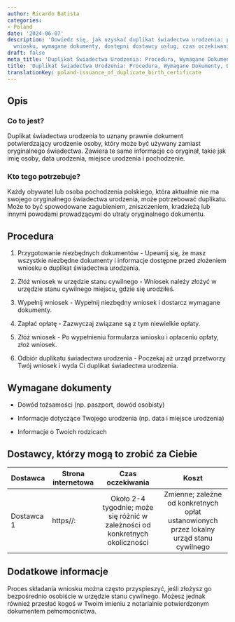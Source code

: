 ```yaml
---
author: Ricardo Batista
categories:
- Poland
date: '2024-06-07'
description: 'Dowiedz się, jak uzyskać duplikat świadectwa urodzenia: procedura składania
  wniosku, wymagane dokumenty, dostępni dostawcy usług, czas oczekiwania i koszty.'
draft: false
meta_title: 'Duplikat Świadectwa Urodzenia: Procedura, Wymagane Dokumenty, Dostawcy'
title: 'Duplikat Świadectwa Urodzenia: Procedura, Wymagane Dokumenty, Dostawcy'
translationKey: poland-issuance_of_duplicate_birth_certificate
---
```



## Opis
### Co to jest?
Duplikat świadectwa urodzenia to uznany prawnie dokument potwierdzający urodzenie osoby, który może być używany zamiast oryginalnego świadectwa. Zawiera te same informacje co oryginał, takie jak imię osoby, data urodzenia, miejsce urodzenia i pochodzenie.

### Kto tego potrzebuje?
Każdy obywatel lub osoba pochodzenia polskiego, która aktualnie nie ma swojego oryginalnego świadectwa urodzenia, może potrzebować duplikatu. Może to być spowodowane zagubieniem, zniszczeniem, kradzieżą lub innymi powodami prowadzącymi do utraty oryginalnego dokumentu.

## Procedura
1. Przygotowanie niezbędnych dokumentów - Upewnij się, że masz wszystkie niezbędne dokumenty i informacje dostępne przed złożeniem wniosku o duplikat świadectwa urodzenia.
   
2. Złóż wniosek w urzędzie stanu cywilnego - Wniosek należy złożyć w urzędzie stanu cywilnego miejscu, gdzie się urodziłeś.

3. Wypełnij wniosek - Wypełnij niezbędny wniosek i dostarcz wymagane dokumenty. 

4. Zapłać opłatę - Zazwyczaj związane są z tym niewielkie opłaty.

5. Złóż wniosek - Po wypełnieniu formularza wniosku i opłaceniu opłaty, złoż wniosek.

6. Odbiór duplikatu świadectwa urodzenia - Poczekaj aż urząd przetworzy Twój wniosek i wyda Ci duplikat świadectwa urodzenia.

## Wymagane dokumenty
- Dowód tożsamości (np. paszport, dowód osobisty)

- Informacje dotyczące Twojego urodzenia (np. data i miejsce urodzenia)

- Informacje o Twoich rodzicach

## Dostawcy, którzy mogą to zrobić za Ciebie

| Dostawca        |     Strona internetowa     |     Czas oczekiwania    |       Koszt      |
| --------------- | --------------- |  :-------------: | :-------------: |
| Dostawca 1      |  https//:       |      Około 2-4 tygodnie; może się różnić w zależności od konkretnych okoliczności      |        Zmienne; zależne od konkretnych opłat ustanowionych przez lokalny urząd stanu cywilnego       |

## Dodatkowe informacje
Proces składania wniosku można często przyspieszyć, jeśli złożysz go bezpośrednio osobiście w urzędzie stanu cywilnego. Możesz jednak również przesłać kogoś w Twoim imieniu z notarialnie potwierdzonym dokumentem pełnomocnictwa.